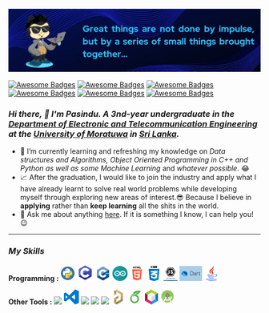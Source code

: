![](https://github.com/bimalka98/bimalka98/blob/master/cover.png)
<!--[![Awesome Badges](https://img.shields.io/badge/Welcome-All-brightgreen)]()-->
[![Awesome Badges](https://img.shields.io/badge/Learn-As%20Needed-blue)]()
[![Awesome Badges](https://img.shields.io/badge/Problem-Solver-blue)]()
[![Awesome Badges](https://img.shields.io/badge/Strive-For%20Excellence-blue)]()
[![Awesome Badges](https://img.shields.io/badge/Love-Electronics-blue)]()
[![Awesome Badges](https://img.shields.io/badge/%20-Machine%20Vision-blue)]()
[![Awesome Badges](https://img.shields.io/badge/%20-Deep%20Learning-blue)]()

### *Hi there,  👋 I'm Pasindu. A 3nd-year undergraduate in the [Department of Electronic and Telecommunication Engineering](https://ent.uom.lk/) at the [University of Moratuwa](https://uom.lk/) in [Sri Lanka](https://en.wikipedia.org/wiki/Sri_Lanka).*
- 🌱 I’m currently learning and refreshing my knowledge on *Data structures and Algorithms, Object Oriented Programming in C++  and Python as well as some Machine Learning* and *whatever possible*. 😂
- 📈 After the graduation, I would like to join the industry and apply what I have already learnt to solve real world problems while developing myself through exploring new areas of interest.😎 Because I believe in **applying** rather than **keep learning** all the shits in the world.
- 💬 Ask me about anything [here](https://github.com/pasindu201/pasindu201/issues). If it is something I know, I can help you! 😉 
---
### *My Skills*

**Programming    :**
<code><img height="30" src="https://github.com/pasindu201/pasindu201/blob/main/pythonlogo.png"></code>
<code><img height="33" src="https://github.com/pasindu201/pasindu201/blob/main/Clogo.webp"></code>
<code><img height="30" src="https://github.com/pasindu201/pasindu201/blob/main/Cpplogo.png"></code>
<code><img height="30" src="https://github.com/pasindu201/pasindu201/blob/main/arduinologo.png"></code>
<code><img height="30" src="https://github.com/pasindu201/pasindu201/blob/main/htmllogo.png"></code>
<code><img height="30" src="https://github.com/pasindu201/pasindu201/blob/main/csslogo.jpeg"></code>
<code><img height="30" src="https://github.com/pasindu201/pasindu201/blob/main/javascriptlogo.jpeg"></code>
<code><img height="30" src="https://github.com/pasindu201/pasindu201/blob/main/dartlogo.jpeg"></code>
<code><img height="30" src="https://github.com/pasindu201/pasindu201/blob/main/javalogo.png"></code>

**Other Tools        :**
<code><img height="30" src="https://upload.wikimedia.org/wikipedia/commons/e/e0/Git-logo.svg"></code>
<code><img height="30" src="https://github.com/bimalka98/bimalka98/blob/master/Logos/visual-studio-code.svg"></code>
<code><img height="30" src="https://upload.wikimedia.org/wikipedia/commons/5/59/Visual_Studio_Icon_2019.svg"></code>
<code><img height="30" src="https://upload.wikimedia.org/wikipedia/commons/3/35/Tux.svg"></code>
<code><img height="30" src="https://upload.wikimedia.org/wikipedia/commons/3/31/NumPy_logo_2020.svg"></code>
<code><img height="30" src="https://github.com/pasindu201/pasindu201/blob/main/altiumlogo.png"></code>
<code><img height="30" src="https://github.com/pasindu201/pasindu201/blob/main/overleaflogo.png"></code>
<code><img height="30" src="https://github.com/pasindu201/pasindu201/blob/main/netbeanslogo.jpeg"></code>
<code><img height="30" src="https://github.com/pasindu201/pasindu201/blob/main/androidlogo.jpeg"></code>

